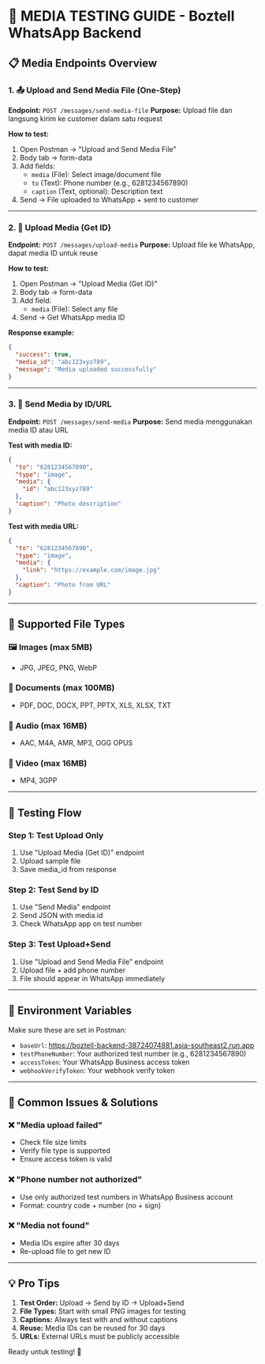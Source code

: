 # 🎯 MEDIA TESTING GUIDE - Boztell WhatsApp Backend

## 📋 Media Endpoints Overview

### 1. 📤 Upload and Send Media File (One-Step)
**Endpoint:** `POST /messages/send-media-file`
**Purpose:** Upload file dan langsung kirim ke customer dalam satu request

**How to test:**
1. Open Postman → "Upload and Send Media File"
2. Body tab → form-data
3. Add fields:
   - `media` (File): Select image/document file
   - `to` (Text): Phone number (e.g., 6281234567890)
   - `caption` (Text, optional): Description text
4. Send → File uploaded to WhatsApp + sent to customer

---

### 2. 📁 Upload Media (Get ID)
**Endpoint:** `POST /messages/upload-media`
**Purpose:** Upload file ke WhatsApp, dapat media ID untuk reuse

**How to test:**
1. Open Postman → "Upload Media (Get ID)"
2. Body tab → form-data
3. Add field:
   - `media` (File): Select any file
4. Send → Get WhatsApp media ID

**Response example:**
```json
{
  "success": true,
  "media_id": "abc123xyz789",
  "message": "Media uploaded successfully"
}
```

---

### 3. 🚀 Send Media by ID/URL
**Endpoint:** `POST /messages/send-media`
**Purpose:** Send media menggunakan media ID atau URL

**Test with media ID:**
```json
{
  "to": "6281234567890",
  "type": "image",
  "media": {
    "id": "abc123xyz789"
  },
  "caption": "Photo description"
}
```

**Test with media URL:**
```json
{
  "to": "6281234567890", 
  "type": "image",
  "media": {
    "link": "https://example.com/image.jpg"
  },
  "caption": "Photo from URL"
}
```

---

## 📁 Supported File Types

### 🖼️ Images (max 5MB)
- JPG, JPEG, PNG, WebP

### 📄 Documents (max 100MB)  
- PDF, DOC, DOCX, PPT, PPTX, XLS, XLSX, TXT

### 🎵 Audio (max 16MB)
- AAC, M4A, AMR, MP3, OGG OPUS

### 🎥 Video (max 16MB)
- MP4, 3GPP

---

## 🧪 Testing Flow

### Step 1: Test Upload Only
1. Use "Upload Media (Get ID)" endpoint
2. Upload sample file
3. Save media_id from response

### Step 2: Test Send by ID
1. Use "Send Media" endpoint  
2. Send JSON with media.id
3. Check WhatsApp app on test number

### Step 3: Test Upload+Send
1. Use "Upload and Send Media File" endpoint
2. Upload file + add phone number
3. File should appear in WhatsApp immediately

---

## 🔧 Environment Variables

Make sure these are set in Postman:
- `baseUrl`: https://boztell-backend-38724074881.asia-southeast2.run.app  
- `testPhoneNumber`: Your authorized test number (e.g., 6281234567890)
- `accessToken`: Your WhatsApp Business access token
- `webhookVerifyToken`: Your webhook verify token

---

## 🐛 Common Issues & Solutions

### ❌ "Media upload failed"
- Check file size limits
- Verify file type is supported
- Ensure access token is valid

### ❌ "Phone number not authorized"  
- Use only authorized test numbers in WhatsApp Business account
- Format: country code + number (no + sign)

### ❌ "Media not found"
- Media IDs expire after 30 days
- Re-upload file to get new ID

---

## 💡 Pro Tips

1. **Test Order:** Upload → Send by ID → Upload+Send
2. **File Types:** Start with small PNG images for testing
3. **Captions:** Always test with and without captions
4. **Reuse:** Media IDs can be reused for 30 days
5. **URLs:** External URLs must be publicly accessible

Ready untuk testing! 🚀

